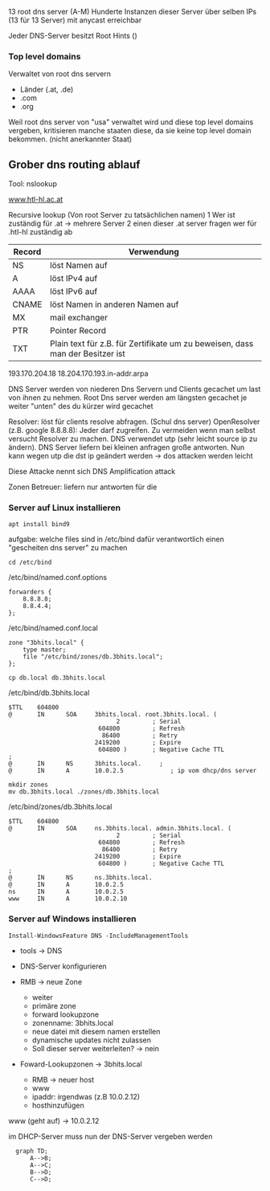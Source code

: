 13 root dns server (A-M)
Hunderte Instanzen dieser Server über selben IPs (13 für 13 Server) mit anycast erreichbar

Jeder DNS-Server besitzt Root Hints ()

### Top level domains

Verwaltet von root dns servern
* Länder (.at, .de)
* .com
* .org

Weil root dns server von "usa" verwaltet wird und diese top level domains vergeben, kritisieren manche staaten diese, da sie keine top level domain bekommen. (nicht anerkannter Staat)

## Grober dns routing ablauf
Tool: nslookup

www.htl-hl.ac.at

Recursive lookup (Von root Server zu tatsächlichen namen)
1 Wer ist zuständig für .at -> mehrere Server
2 einen dieser .at server fragen wer für .htl-hl zuständig ab

| Record | Verwendung                                                                    |
| ------ | ----------------------------------------------------------------------------- |
| NS     | löst Namen auf                                                                |
| A      | löst IPv4 auf                                                                 |
| AAAA   | löst IPv6 auf                                                                 |
| CNAME  | löst Namen in anderen Namen auf                                               |
| MX     | mail exchanger                                                                |
| PTR    | Pointer Record                                                                |
| TXT    | Plain text für z.B. für Zertifikate um zu beweisen, dass man der Besitzer ist |

193.170.204.18
18.204.170.193.in-addr.arpa

DNS Server werden von niederen Dns Servern und Clients gecachet um last von ihnen zu nehmen. Root Dns server werden am längsten gecachet je weiter "unten" des du kürzer wird gecachet

Resolver: löst für clients resolve abfragen. (Schul dns server)
OpenResolver (z.B. google 8.8.8.8): Jeder darf zugreifen. Zu vermeiden wenn man selbst versucht Resolver zu machen. DNS verwendet utp (sehr leicht source ip zu ändern). DNS Server liefern bei kleinen anfragen große antworten. Nun kann wegen utp die dst ip geändert werden -> dos attacken werden leicht

Diese Attacke nennt sich DNS Amplification attack

Zonen Betreuer: liefern nur antworten für die


### Server auf Linux installieren


```
apt install bind9
```

aufgabe: welche files sind in /etc/bind dafür verantwortlich einen "gescheiten dns server" zu machen

```
cd /etc/bind
```

/etc/bind/named.conf.options
```
forwarders {
    8.8.8.8;
    8.8.4.4;
};
```

/etc/bind/named.conf.local
```
zone "3bhits.local" {
	type master;
	file "/etc/bind/zones/db.3bhits.local";
};
```
```
cp db.local db.3bhits.local
```
/etc/bind/db.3bhits.local
```
$TTL    604800
@       IN      SOA     3bhits.local. root.3bhits.local. (
                              2         ; Serial
                         604800         ; Refresh
                          86400         ; Retry
                        2419200         ; Expire
                         604800 )       ; Negative Cache TTL
;
@       IN      NS      3bhits.local.     ; 
@       IN      A       10.0.2.5             ; ip vom dhcp/dns server
```
```
mkdir zones
mv db.3bhits.local ./zones/db.3bhits.local
```
/etc/bind/zones/db.3bhits.local
```
$TTL    604800
@       IN      SOA     ns.3bhits.local. admin.3bhits.local. (
                              2         ; Serial
                         604800         ; Refresh
                          86400         ; Retry
                        2419200         ; Expire
                         604800 )       ; Negative Cache TTL
;
@       IN      NS      ns.3bhits.local.
@       IN      A       10.0.2.5
ns      IN      A       10.0.2.5
www     IN      A       10.0.2.10
```
### Server auf Windows installieren

```
Install-WindowsFeature DNS -IncludeManagementTools
```

* tools -> DNS
* DNS-Server konfigurieren
* RMB -> neue Zone
	* weiter
	* primäre zone
	* forward lookupzone
	* zonenname: 3bhits.local
	* neue datei mit diesem namen erstellen
	* dynamische updates nicht zulassen
	* Soll dieser server weiterleiten? -> nein

* Foward-Lookupzonen -> 3bhits.local
	* RMB -> neuer host
	* www
	* ipaddr: irgendwas (z.B 10.0.2.12)
	* hosthinzufügen
	
www (geht auf) -> 10.0.2.12

im DHCP-Server muss nun der DNS-Server vergeben werden

```mermaid
  graph TD;
      A-->B;
      A-->C;
      B-->D;
      C-->D;
```

